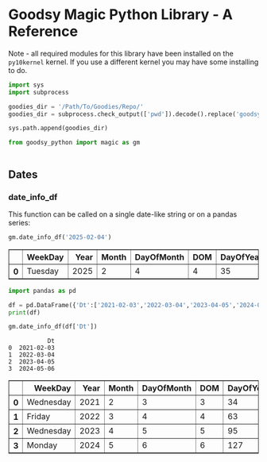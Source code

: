 # Goodsy Magic Python Library - A Reference

Note - all required modules for this library have been installed on the `py10kernel` kernel.  If you use a different kernel you may have some installing to do.


```python
import sys
import subprocess

goodies_dir = '/Path/To/Goodies/Repo/'
goodies_dir = subprocess.check_output(['pwd']).decode().replace('goodsy_python\n','')

sys.path.append(goodies_dir)

from goodsy_python import magic as gm
```


```python

```

## Dates

### date_info_df

This function can be called on a single date-like string or on a pandas series:


```python
gm.date_info_df('2025-02-04')
```




<div>
<style scoped>
    .dataframe tbody tr th:only-of-type {
        vertical-align: middle;
    }

    .dataframe tbody tr th {
        vertical-align: top;
    }

    .dataframe thead th {
        text-align: right;
    }
</style>
<table border="1" class="dataframe">
  <thead>
    <tr style="text-align: right;">
      <th></th>
      <th>WeekDay</th>
      <th>Year</th>
      <th>Month</th>
      <th>DayOfMonth</th>
      <th>DOM</th>
      <th>DayOfYear</th>
      <th>DOY</th>
      <th>DaysInYear</th>
      <th>NumericDate</th>
      <th>DayName_1stJan</th>
      <th>WeekOfYear</th>
      <th>WOY</th>
    </tr>
  </thead>
  <tbody>
    <tr>
      <th>0</th>
      <td>Tuesday</td>
      <td>2025</td>
      <td>2</td>
      <td>4</td>
      <td>4</td>
      <td>35</td>
      <td>35</td>
      <td>365</td>
      <td>2025.094521</td>
      <td>Wednesday</td>
      <td>6</td>
      <td>6</td>
    </tr>
  </tbody>
</table>
</div>




```python
import pandas as pd

df = pd.DataFrame({'Dt':['2021-02-03','2022-03-04','2023-04-05','2024-05-06']}, index=[0,1,2,3])
print(df)

gm.date_info_df(df['Dt'])
```

               Dt
    0  2021-02-03
    1  2022-03-04
    2  2023-04-05
    3  2024-05-06





<div>
<style scoped>
    .dataframe tbody tr th:only-of-type {
        vertical-align: middle;
    }

    .dataframe tbody tr th {
        vertical-align: top;
    }

    .dataframe thead th {
        text-align: right;
    }
</style>
<table border="1" class="dataframe">
  <thead>
    <tr style="text-align: right;">
      <th></th>
      <th>WeekDay</th>
      <th>Year</th>
      <th>Month</th>
      <th>DayOfMonth</th>
      <th>DOM</th>
      <th>DayOfYear</th>
      <th>DOY</th>
      <th>DaysInYear</th>
      <th>NumericDate</th>
      <th>DayName_1stJan</th>
      <th>WeekOfYear</th>
      <th>WOY</th>
    </tr>
  </thead>
  <tbody>
    <tr>
      <th>0</th>
      <td>Wednesday</td>
      <td>2021</td>
      <td>2</td>
      <td>3</td>
      <td>3</td>
      <td>34</td>
      <td>34</td>
      <td>365</td>
      <td>2021.091781</td>
      <td>Friday</td>
      <td>6</td>
      <td>6</td>
    </tr>
    <tr>
      <th>1</th>
      <td>Friday</td>
      <td>2022</td>
      <td>3</td>
      <td>4</td>
      <td>4</td>
      <td>63</td>
      <td>63</td>
      <td>365</td>
      <td>2022.171233</td>
      <td>Saturday</td>
      <td>10</td>
      <td>10</td>
    </tr>
    <tr>
      <th>2</th>
      <td>Wednesday</td>
      <td>2023</td>
      <td>4</td>
      <td>5</td>
      <td>5</td>
      <td>95</td>
      <td>95</td>
      <td>365</td>
      <td>2023.258904</td>
      <td>Sunday</td>
      <td>15</td>
      <td>15</td>
    </tr>
    <tr>
      <th>3</th>
      <td>Monday</td>
      <td>2024</td>
      <td>5</td>
      <td>6</td>
      <td>6</td>
      <td>127</td>
      <td>127</td>
      <td>366</td>
      <td>2024.345628</td>
      <td>Monday</td>
      <td>19</td>
      <td>19</td>
    </tr>
  </tbody>
</table>
</div>




```python

```
